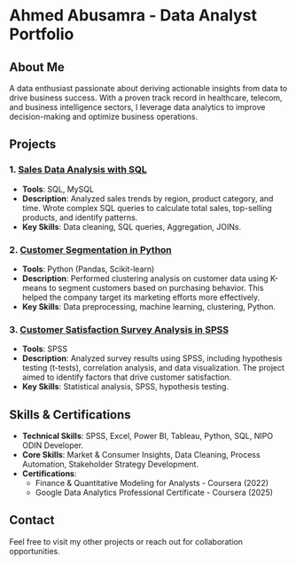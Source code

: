 # Ahmed Abusamra - Data Analyst Portfolio

## About Me
A data enthusiast passionate about deriving actionable insights from data to drive business success. With a proven track record in healthcare, telecom, and business intelligence sectors, I leverage data analytics to improve decision-making and optimize business operations.

## Projects

### 1. [Sales Data Analysis with SQL](link)
- **Tools**: SQL, MySQL
- **Description**: Analyzed sales trends by region, product category, and time. Wrote complex SQL queries to calculate total sales, top-selling products, and identify patterns.
- **Key Skills**: Data cleaning, SQL queries, Aggregation, JOINs.

### 2. [Customer Segmentation in Python](link)
- **Tools**: Python (Pandas, Scikit-learn)
- **Description**: Performed clustering analysis on customer data using K-means to segment customers based on purchasing behavior. This helped the company target its marketing efforts more effectively.
- **Key Skills**: Data preprocessing, machine learning, clustering, Python.

### 3. [Customer Satisfaction Survey Analysis in SPSS](link)
- **Tools**: SPSS
- **Description**: Analyzed survey results using SPSS, including hypothesis testing (t-tests), correlation analysis, and data visualization. The project aimed to identify factors that drive customer satisfaction.
- **Key Skills**: Statistical analysis, SPSS, hypothesis testing.

## Skills & Certifications
- **Technical Skills**: SPSS, Excel, Power BI, Tableau, Python, SQL, NIPO ODIN Developer.
- **Core Skills**: Market & Consumer Insights, Data Cleaning, Process Automation, Stakeholder Strategy Development.
- **Certifications**:
   - Finance & Quantitative Modeling for Analysts - Coursera (2022)
   - Google Data Analytics Professional Certificate - Coursera (2025)

## Contact
Feel free to visit my other projects or reach out for collaboration opportunities.

